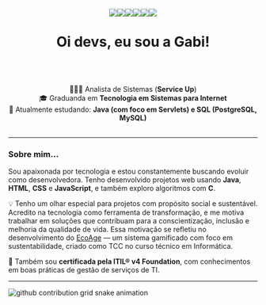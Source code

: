 <h1 align="center">
  <br>
  <img src="https://img.shields.io/badge/java-%23ED8B00.svg?style=for-the-badge&logo=openjdk&logoColor=white"/><img src="https://img.shields.io/badge/C-00599C?style=for-the-badge&logo=c&logoColor=white"/><img src="https://img.shields.io/badge/HTML5-E34F26?style=for-the-badge&logo=html5&logoColor=white"/><img src="https://img.shields.io/badge/CSS3-1572B6?style=for-the-badge&logo=css3&logoColor=white"/><img src="https://img.shields.io/badge/JavaScript-F7DF1E?style=for-the-badge&logo=javascript&logoColor=black"/><img src="https://img.shields.io/badge/PHP-777BB4?style=for-the-badge&logo=php&logoColor=white"/><br><br>
  Oi devs, eu sou a Gabi!<br><br></h1>
<p align="center"><br>
  👩🏻‍💻 Analista de Sistemas (<b>Service Up</b>)<br>
  🎓 Graduanda em <b>Tecnologia em Sistemas para Internet</b><br>
  🌱 Atualmente estudando: <b>Java (com foco em Servlets) e SQL (PostgreSQL, MySQL)</b><br><br>
</p>

---

### Sobre mim...

Sou apaixonada por tecnologia e estou constantemente buscando evoluir como desenvolvedora. Tenho desenvolvido projetos web usando **Java**, **HTML**, **CSS** e **JavaScript**, e também exploro algoritmos com **C**.

💡 Tenho um olhar especial para projetos com propósito social e sustentável. Acredito na tecnologia como ferramenta de transformação, e me motiva trabalhar em soluções que contribuam para a conscientização, inclusão e melhoria da qualidade de vida. Essa motivação se refletiu no desenvolvimento do  [EcoAge](https://github.com/Eco-Age/ecoage)  — um sistema gamificado com foco em sustentabilidade, criado como TCC no curso técnico em Informática.

📜 Também sou **certificada pela ITIL® v4 Foundation**, com conhecimentos em boas práticas de gestão de serviços de TI.

---

<picture align="center">
  <source media="(prefers-color-scheme: light)" srcset="https://raw.githubusercontent.com/gabi-ulisses/gabi-ulisses/output/github-contribution-grid-snake.svg">
  <source media="(prefers-color-scheme: dark)" srcset="https://raw.githubusercontent.com/gabi-ulisses/gabi-ulisses/output/github-contribution-grid-snake.svg">
  <img align="center" alt="github contribution grid snake animation" src="https://raw.githubusercontent.com/gabi-ulisses/gabi-ulisses/output/github-contribution-grid-snake.svg">
</picture>

